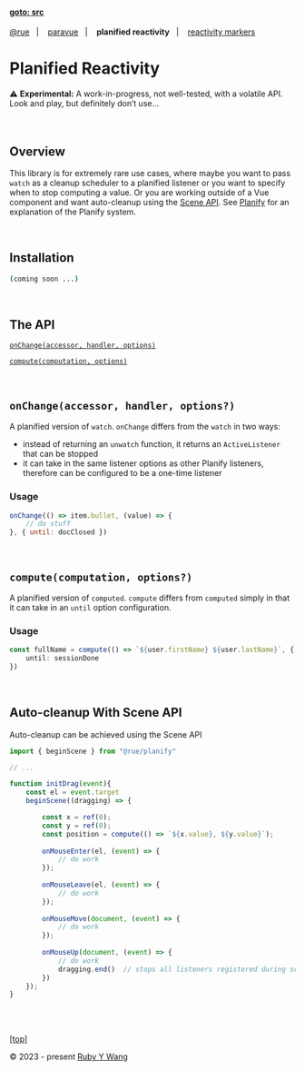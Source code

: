 #### [goto: src](https://github.com/ruby-cube/rue/tree/main/packages/paravue)
[@rue](https://github.com/ruby-cube/rue#goto-src)  &nbsp;&nbsp;|&nbsp; &nbsp;  [paravue](https://github.com/ruby-cube/rue/tree/main/packages/paravue#goto-src)  &nbsp;&nbsp;|&nbsp; &nbsp; **planified reactivity**  &nbsp;&nbsp;|&nbsp; &nbsp; [reactivity markers](https://github.com/ruby-cube/rue/tree/main/packages/paravue/docs/reactivity-markers.md#goto-src)
# Planified Reactivity

<aside>
⚠️ <b>Experimental:</b> A work-in-progress, not well-tested, with a volatile API. Look and play, but definitely don’t use…
</aside>
<br/>
<br/>

## Overview

This library is for extremely rare use cases, where maybe you want to pass `watch` as a cleanup scheduler to a planified listener or you want to specify when to stop computing a value. Or you are working outside of a Vue component and want auto-cleanup using the [Scene API](https://github.com/ruby-cube/rue/tree/main/packages/planify#scene-auto-cleanup). See [Planify](https://github.com/ruby-cube/rue/tree/main/packages/planify#goto-src) for an explanation of the Planify system.

<br/>

## Installation

```bash
(coming soon ...)
```
</br>

## The API

[`onChange(accessor, handler, options)`](https://github.com/ruby-cube/rue/blob/main/packages/paravue/docs/planified-reactivity.md#onchangeaccessor-handler-options)

[`compute(computation, options)`](https://github.com/ruby-cube/rue/blob/main/packages/paravue/docs/planified-reactivity.md#computecomputation-options)

<br/>

## `onChange(accessor, handler, options?)`

A planified version of `watch`. `onChange` differs from the `watch` in two ways: 

- instead of returning an `unwatch` function, it returns an `ActiveListener` that can be stopped
- it can take in the same listener options as other Planify listeners, therefore can be configured to be a one-time listener

### Usage

```js
onChange(() => item.bullet, (value) => {
    // do stuff
}, { until: docClosed })
```
<br/>

## `compute(computation, options?)`

A planified version of `computed`. `compute` differs from `computed` simply in that it can take in an `until` option configuration.

### Usage

```ts
const fullName = compute(() => `${user.firstName} ${user.lastName}`, { 
    until: sessionDone 
})
```
<br/>

## Auto-cleanup With Scene API

Auto-cleanup can be achieved using the Scene API

```js
import { beginScene } from "@rue/planify"

// ...

function initDrag(event){
    const el = event.target
    beginScene((dragging) => {

        const x = ref(0);
        const y = ref(0);
        const position = compute(() => `${x.value}, ${y.value}`);
    
        onMouseEnter(el, (event) => {
            // do work
        });
     
        onMouseLeave(el, (event) => {
            // do work
        });
    
        onMouseMove(document, (event) => {
            // do work
        });
    
        onMouseUp(document, (event) => {
            // do work
            dragging.end()  // stops all listeners registered during scene
        })
    });
}
```

<br/>
<br/>

[[top]](https://github.com/ruby-cube/rue/tree/main/packages/paravue/docs/planified-reactivity.md#goto-src)

© 2023 - present [Ruby Y Wang](https://github.com/ruby-cube)
